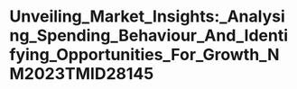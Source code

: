 # Unveiling_Market_Insights:_Analysing_Spending_Behaviour_And_Identifying_Opportunities_For_Growth_NM2023TMID28145
